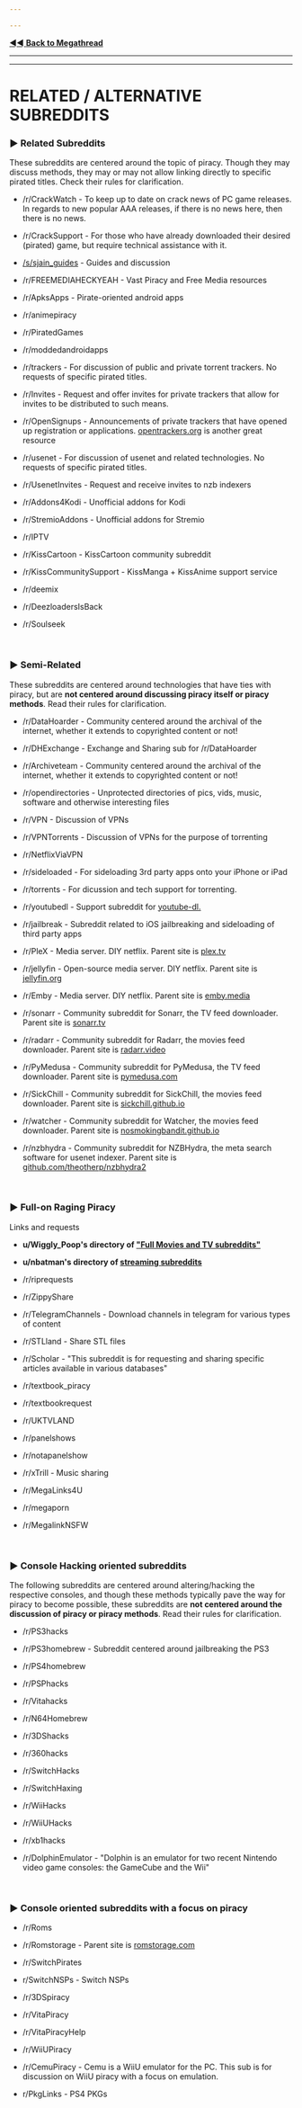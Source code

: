 ---
---
[◄◄ **Back to Megathread**](https://www.reddit.com/r/Piracy/wiki/megathread)

---
---

# RELATED / ALTERNATIVE SUBREDDITS


### ► Related Subreddits

These subreddits are centered around the topic of piracy. Though they may discuss methods, they may or may not allow linking directly to specific pirated titles. Check their rules for clarification.

* /r/CrackWatch - To keep up to date on crack news of PC game releases. In regards to new popular AAA releases, if there is no news here, then there is no news.

* /r/CrackSupport -  For those who have already downloaded their desired (pirated) game, but require technical assistance with it.

* [/s/sjain_guides](https://www.saidit.net/s/sjain_guides) - Guides and discussion

* /r/FREEMEDIAHECKYEAH - Vast Piracy and Free Media resources

* /r/ApksApps - Pirate-oriented android apps

* /r/animepiracy 

* /r/PiratedGames 

* /r/moddedandroidapps 

* /r/trackers - For discussion of public and private torrent trackers. No requests of specific pirated titles.

* /r/Invites - Request and offer invites for private trackers that allow for invites to be distributed to such means.

* /r/OpenSignups - Announcements of private trackers that have opened up registration or applications. [opentrackers.org](https://opentrackers.org/) is another great resource

* /r/usenet - For discussion of usenet and related technologies. No requests of specific pirated titles.

* /r/UsenetInvites - Request and receive invites to nzb indexers

* /r/Addons4Kodi - Unofficial addons for Kodi

* /r/StremioAddons - Unofficial addons for Stremio

* /r/IPTV 

* /r/KissCartoon - KissCartoon community subreddit

* /r/KissCommunitySupport - KissManga + KissAnime support service

* /r/deemix 

* /r/DeezloadersIsBack 

* /r/Soulseek 


&nbsp;





### ► Semi-Related

These subreddits are centered around technologies that have ties with piracy, but are **not centered around discussing piracy itself or piracy methods**. Read their rules for clarification.

* /r/DataHoarder - Community centered around the archival of the internet, whether it extends to copyrighted content or not!

* /r/DHExchange - Exchange and Sharing sub for /r/DataHoarder

* /r/Archiveteam - Community centered around the archival of the internet, whether it extends to copyrighted content or not!

* /r/opendirectories - Unprotected directories of pics, vids, music, software and otherwise interesting files

* /r/VPN - Discussion of VPNs

* /r/VPNTorrents - Discussion of VPNs for the purpose of torrenting

* /r/NetflixViaVPN 

* /r/sideloaded - For sideloading 3rd party apps onto your iPhone or iPad

* /r/torrents - For dicussion and tech support for torrenting.

* /r/youtubedl - Support subreddit for [youtube-dl.](https://ytdl-org.github.io/youtube-dl/index.html)

* /r/jailbreak - Subreddit related to iOS jailbreaking and sideloading of third party apps

* /r/PleX  -  Media server. DIY netflix. Parent site is [plex.tv](https://plex.tv/)

* /r/jellyfin - Open-source media server. DIY netflix. Parent site is [jellyfin.org](https://jellyfin.org/)

* /r/Emby - Media server. DIY netflix. Parent site is [emby.media](https://emby.media/)

* /r/sonarr - Community  subreddit for Sonarr, the TV feed downloader. Parent site is [sonarr.tv](https://sonarr.tv/)

* /r/radarr - Community subreddit for Radarr, the movies feed downloader. Parent site is [radarr.video](https://radarr.video/)

* /r/PyMedusa - Community subreddit for PyMedusa, the TV feed downloader. Parent site is [pymedusa.com](https://pymedusa.com/)

* /r/SickChill - Community subreddit for SickChill, the movies feed downloader. Parent site is [sickchill.github.io](https://sickchill.github.io/)

* /r/watcher - Community subreddit for Watcher, the movies feed downloader. Parent site is [nosmokingbandit.github.io](https://nosmokingbandit.github.io/)

* /r/nzbhydra - Community subreddit for NZBHydra, the meta search software for usenet indexer. Parent site is [github.com/theotherp/nzbhydra2](https://github.com/theotherp/nzbhydra2)

&nbsp;





### ► Full-on Raging Piracy

Links and requests

* **u/Wiggly_Poop's directory of ["Full Movies and TV subreddits"](https://www.reddit.com/user/Wiggly_Poop/m/fullmoviesandtv/)**

* **u/nbatman's directory of [streaming subreddits](https://www.reddit.com/user/nbatman/m/streaming/)**

* /r/riprequests 

* /r/ZippyShare 

* /r/TelegramChannels - Download channels in telegram for various types of content

* /r/STLland - Share STL files

* /r/Scholar - "This subreddit is for requesting and sharing specific articles available in various databases"

* /r/textbook_piracy 

* /r/textbookrequest 

* /r/UKTVLAND 

* /r/panelshows 

* /r/notapanelshow

* /r/xTrill - Music sharing

* /r/MegaLinks4U 

* /r/megaporn

* /r/MegalinkNSFW


&nbsp;





### ► Console Hacking oriented subreddits

The following subreddits are centered around altering/hacking the respective consoles, and though these methods typically pave the way for piracy to become possible, these subreddits are **not centered around the discussion of piracy or piracy methods**. Read their rules for clarification.

* /r/PS3hacks 

* /r/PS3homebrew - Subreddit centered around jailbreaking the PS3

* /r/PS4homebrew

* /r/PSPhacks 

* /r/Vitahacks 

* /r/N64Homebrew 

* /r/3DShacks 

* /r/360hacks 

* /r/SwitchHacks 

* /r/SwitchHaxing

* /r/WiiHacks 

* /r/WiiUHacks

* /r/xb1hacks 

* /r/DolphinEmulator - "Dolphin is an emulator for two recent Nintendo video game consoles: the GameCube and the Wii"

&nbsp;




### ► Console oriented subreddits with a focus on piracy

* /r/Roms 

* /r/Romstorage - Parent site is [romstorage.com](https://www.romstorage.com/)

* /r/SwitchPirates 

* r/SwitchNSPs - Switch NSPs

* /r/3DSpiracy 

* /r/VitaPiracy 

* /r/VitaPiracyHelp 

* /r/WiiUPiracy

* /r/CemuPiracy - Cemu is a WiiU emulator for the PC. This sub is for discussion on WiiU piracy with a focus on emulation.

* r/PkgLinks - PS4 PKGs


&nbsp;